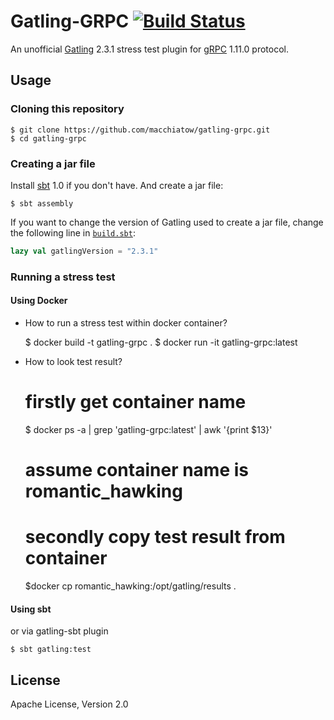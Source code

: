 # Gatling-GRPC [![Build Status](https://travis-ci.org/macchiatow/gatling-grpc.svg?branch=master)](https://travis-ci.org/macchiatow/gatling-grpc)

An unofficial [Gatling](http://gatling.io/) 2.3.1 stress test plugin
for [gRPC](https://grpc.io) 1.11.0 protocol.

## Usage

### Cloning this repository

    $ git clone https://github.com/macchiatow/gatling-grpc.git
    $ cd gatling-grpc

### Creating a jar file

Install [sbt](http://www.scala-sbt.org/) 1.0 if you don't have.
And create a jar file:

    $ sbt assembly

If you want to change the version of Gatling used to create a jar file,
change the following line in [`build.sbt`](build.sbt):

```scala
lazy val gatlingVersion = "2.3.1"
```

### Running a stress test

#### Using Docker

- How to run a stress test within docker container?

    $ docker build -t gatling-grpc .
    $ docker run -it gatling-grpc:latest

- How to look test result?

    # firstly get container name
    $ docker ps -a | grep 'gatling-grpc:latest' | awk '{print $13}'
    # assume container name is romantic_hawking
    # secondly copy test result from container
    $docker cp romantic_hawking:/opt/gatling/results .

#### Using sbt
    
or via gatling-sbt plugin
    
    $ sbt gatling:test

## License

Apache License, Version 2.0
